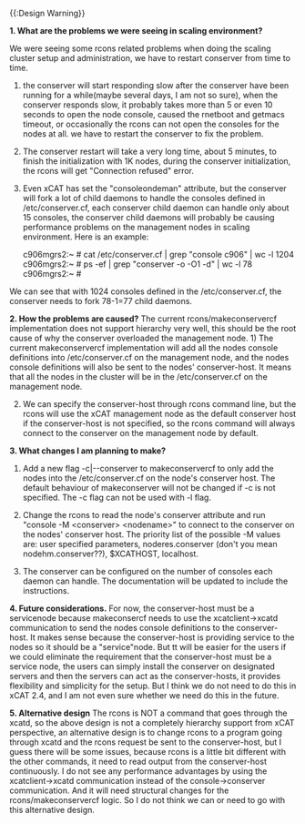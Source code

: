 {{:Design Warning}} 

**1\. What are the problems we were seeing in scaling environment?**

We were seeing some rcons related problems when doing the scaling cluster setup and administration, we have to restart conserver from time to time. 

1) the conserver will start responding slow after the conserver have been running for a while(maybe several days, I am not so sure), when the conserver responds slow, it probably takes more than 5 or even 10 seconds to open the node console, caused the rnetboot and getmacs timeout, or occasionally the rcons can not open the consoles for the nodes at all. we have to restart the conserver to fix the problem. 

2) The conserver restart will take a very long time, about 5 minutes, to finish the initialization with 1K nodes, during the conserver initialization, the rcons will get "Connection refused" error. 

3) Even xCAT has set the "consoleondeman" attribute, but the conserver will fork a lot of child daemons to handle the consoles defined in /etc/conserver.cf, each conserver child daemon can handle only about 15 consoles, the conserver child daemons will probably be causing performance problems on the management nodes in scaling environment. Here is an example: 
    
    c906mgrs2:~ # cat /etc/conserver.cf | grep "console c906" | wc -l
    1204
    c906mgrs2:~ # ps -ef | grep "conserver -o -O1 -d" | wc -l
    78
    c906mgrs2:~ # 
    

We can see that with 1024 consoles defined in the /etc/conserver.cf, the conserver needs to fork 78-1=77 child daemons. 

  


**2\. How the problems are caused?** The current rcons/makeconservercf implementation does not support hierarchy very well, this should be the root cause of why the conserver overloaded the management node. 1) The current makeconservercf implementation will add all the nodes console definitions into /etc/conserver.cf on the management node, and the nodes console definitions will also be sent to the nodes' conserver-host. It means that all the nodes in the cluster will be in the /etc/conserver.cf on the management node. 

2) We can specify the conserver-host through rcons command line, but the rcons will use the xCAT management node as the default conserver host if the conserver-host is not specified, so the rcons command will always connect to the conserver on the management node by default. 

  


**3\. What changes I am planning to make?**

1) Add a new flag -c|--conserver to makeconservercf to only add the nodes into the /etc/conserver.cf on the node's conserver host. The default behaviour of makeconserver will not be changed if -c is not specified. The -c flag can not be used with -l flag. 

2) Change the rcons to read the node's conserver attribute and run "console -M &lt;conserver&gt; &lt;nodename&gt;" to connect to the conserver on the nodes' conserver host. The priority list of the possible -M values are: user specified parameters, noderes.conserver (don't you mean nodehm.conserver??), $XCATHOST, localhost. 

3) The conserver can be configured on the number of consoles each daemon can handle. The documentation will be updated to include the instructions. 

  


  
**4\. Future considerations.** For now, the conserver-host must be a servicenode because makeconsercf needs to use the xcatclient-&gt;xcatd communication to send the nodes console definitions to the conserver-host. It makes sense because the conserver-host is providing service to the nodes so it should be a "service"node. But tt will be easier for the users if we could eliminate the requirement that the conserver-host must be a service node, the users can simply install the conserver on designated servers and then the servers can act as the conserver-hosts, it provides flexibility and simplicity for the setup. But I think we do not need to do this in xCAT 2.4, and I am not even sure whether we need do this in the future. 

  


**5\. Alternative design** The rcons is NOT a command that goes through the xcatd, so the above design is not a completely hierarchy support from xCAT perspective, an alternative design is to change rcons to a program going through xcatd and the rcons request be sent to the conserver-host, but I guess there will be some issues, because rcons is a little bit different with the other commands, it need to read output from the conserver-host continuously. I do not see any performance advantages by using the xcatclient-&gt;xcatd communication instead of the console-&gt;conserver communication. And it will need structural changes for the rcons/makeconservercf logic. So I do not think we can or need to go with this alternative design. 
